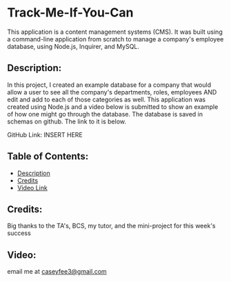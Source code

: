 # Track-Me-If-You-Can
This application is a content management systems (CMS). It was built using a command-line application from scratch to manage a company's employee database, using Node.js, Inquirer, and MySQL.

## Description: 
In this project, I created an example database for a company that would allow a user to see all the company's departments, roles, employees AND edit and add to each of those categories as well. This application was created using Node.js and a video below is submitted to show an example of how one might go through the database. The database is saved in schemas on github. The link to it is below. 

GitHub Link: INSERT HERE

## Table of Contents: 
- [Description](#description) 
- [Credits](#credits) 
- [Video Link](#video)

## Credits: 
Big thanks to the TA's, BCS, my tutor, and the mini-project for this week's success

## Video:
email me at caseyfee3@gmail.com